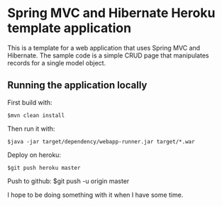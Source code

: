 # Spring MVC and Hibernate Heroku template application

This is a template for a web application that uses Spring MVC and Hibernate. The sample code is a simple CRUD page that manipulates records for a single model object.

## Running the application locally

First build with:

    $mvn clean install

Then run it with:

    $java -jar target/dependency/webapp-runner.jar target/*.war

Deploy on heroku:

    $git push heroku master

Push to github:
    $git push -u origin master

I hope to be doing something with it when I have some time.
